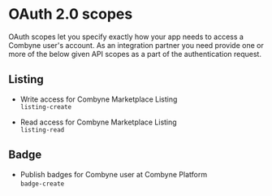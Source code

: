 # OAuth 2.0 scopes #

OAuth scopes let you specify exactly how your app needs to access a Combyne user's account.
As an integration partner you need provide one or more of the below given API scopes as a part of the authentication request.

## Listing ##
  - Write access for Combyne Marketplace Listing <br>
    `listing-create`
    

  - Read access for Combyne Marketplace Listing <br>
    `listing-read`
    
## Badge ##
  - Publish badges for Combyne user at Combyne Platform <br>
    `badge-create`
